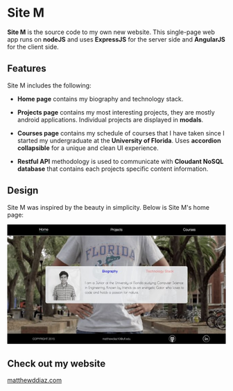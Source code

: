 # Site M

**Site M** is the source code to my own new website.
This single-page web app runs on **nodeJS** and uses **ExpressJS** for the server side and **AngularJS** for the client side.

## Features
Site M includes the following:

*  **Home page** contains my biography and technology stack.

*  **Projects page** contains my most interesting projects, they are mostly android applications. Individual projects are displayed in **modals**.

*  **Courses page** contains my schedule of courses that I have taken since I started my undergraduate at the **University of Florida**. Uses **accordion collapsible** for a unique and clean UI experience.

* **Restful API** methodology is used to communicate with **Cloudant NoSQL database** that contains each projects specific content information.

## Design
Site M was inspired by the beauty in simplicity.
Below is Site M's home page:

![](https://github.com/matthewddiaz/siteM/blob/master/public/images/siteMHome.jpg)

## Check out my website
<a href="http://matthewddiaz.com">matthewddiaz.com</a>
